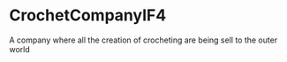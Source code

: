 # CrochetCompanyIF4
A company where all the creation of crocheting are being sell to the outer world
